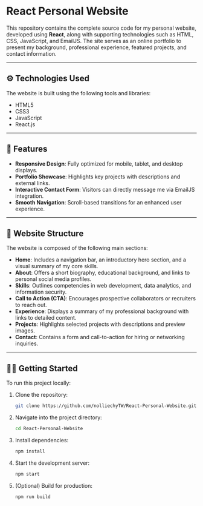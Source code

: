 # React Personal Website

This repository contains the complete source code for my personal website, developed using **React**, along with supporting technologies such as HTML, CSS, JavaScript, and EmailJS. The site serves as an online portfolio to present my background, professional experience, featured projects, and contact information.

---

## ⚙️ Technologies Used

The website is built using the following tools and libraries:

- HTML5  
- CSS3  
- JavaScript 
- React.js
  
---

## 🚀 Features

- **Responsive Design**: Fully optimized for mobile, tablet, and desktop displays.
- **Portfolio Showcase**: Highlights key projects with descriptions and external links.
- **Interactive Contact Form**: Visitors can directly message me via EmailJS integration.
- **Smooth Navigation**: Scroll-based transitions for an enhanced user experience.

---

## 📁 Website Structure

The website is composed of the following main sections:

- **Home**: Includes a navigation bar, an introductory hero section, and a visual summary of my core skills.
- **About**: Offers a short biography, educational background, and links to personal social media profiles.
- **Skills**: Outlines competencies in web development, data analytics, and information security.
- **Call to Action (CTA)**: Encourages prospective collaborators or recruiters to reach out.
- **Experience**: Displays a summary of my professional background with links to detailed content.
- **Projects**: Highlights selected projects with descriptions and preview images.
- **Contact**: Contains a form and call-to-action for hiring or networking inquiries.

---

## 🧑‍💻 Getting Started

To run this project locally:

1. Clone the repository:
   ```bash
   git clone https://github.com/nolliechyTW/React-Personal-Website.git
2. Navigate into the project directory:
   ```bash
   cd React-Personal-Website
3. Install dependencies:
   ```bash
   npm install
4. Start the development server:
   ```bash
   npm start
5. (Optional) Build for production:
   ```bash
   npm run build  
